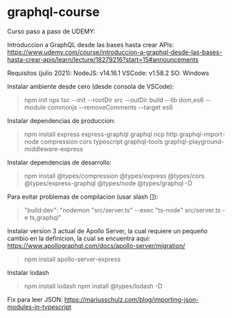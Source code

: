 # graphql-course

Curso paso a paso de UDEMY: 

Introduccion a GraphQL desde las bases hasta crear APIs: https://www.udemy.com/course/introduccion-a-graphql-desde-las-bases-hasta-crear-apis/learn/lecture/18279216?start=15#announcements

Requisitos (julio 2021):
NodeJS: v14.16.1
VSCode: v1.58.2
SO: Windows

Instalar ambiente desde cero (desde consola de VSCode):
>npm init
>npx tsc --init --rootDir src --outDir build --lib dom,es6 --module commonjs --removeComments --target es6

Instalar dependencias de produccion:
>npm install express express-graphql graphql ncp http graphql-import-node compression cors typescript graphql-tools graphql-playground-middleware-express

Instalar dependencias de desarrollo:
>npm install @types/compression @types/express @types/cors @types/express-graphql @types/node @types/graphql -D

Para evitar problemas de compilacion (usar slash [\]):
>"build:dev": "nodemon \"src/server.ts\" --exec \"ts-node\" src/server.ts -e ts,graphql"

Instalar version 3 actual de Apollo Server, la cual requiere un pequeño cambio en la definicion, la cual se encuentra aqui:
https://www.apollographql.com/docs/apollo-server/migration/
> npm install apollo-server-express

Instalar lodash
> npm install lodash
> npm install @types/lodash -D

Fix para leer JSON:
https://mariusschulz.com/blog/importing-json-modules-in-typescript
